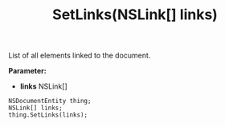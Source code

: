 ﻿---
uid: crmscript_ref_NSDocumentEntity_SetLinks
title: SetLinks(NSLink[] links)
intellisense: NSDocumentEntity.SetLinks
keywords: NSDocumentEntity, GetLinks
so.topic: reference
---

List of all elements linked to the document.

**Parameter:** 
 - **links** NSLink[]

```crmscript
NSDocumentEntity thing;
NSLink[] links;
thing.SetLinks(links);
```

